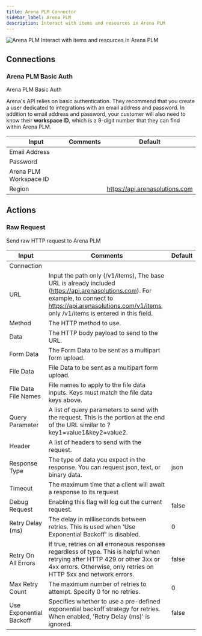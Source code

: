 ```yaml
---
title: Arena PLM Connector
sidebar_label: Arena PLM
description: Interact with items and resources in Arena PLM
---
```


![Arena PLM](./assets/arena-plm.png#connector-icon)
Interact with items and resources in Arena PLM

## Connections

### Arena PLM Basic Auth

Arena PLM Basic Auth

Arena's API relies on basic authentication.
They recommend that you create a user dedicated to integrations with an email address and password.
In addition to email address and password, your customer will also need to know their **workspace ID**, which is a 9-digit number that they can find within Arena PLM.

| Input                  | Comments | Default                        |
| ---------------------- | -------- | ------------------------------ |
| Email Address          |          |                                |
| Password               |          |                                |
| Arena PLM Workspace ID |          |                                |
| Region                 |          | https://api.arenasolutions.com |

## Actions

### Raw Request

Send raw HTTP request to Arena PLM

| Input                   | Comments                                                                                                                                                                                                         | Default |
| ----------------------- | ---------------------------------------------------------------------------------------------------------------------------------------------------------------------------------------------------------------- | ------- |
| Connection              |                                                                                                                                                                                                                  |         |
| URL                     | Input the path only (/v1/items), The base URL is already included (https://api.arenasolutions.com). For example, to connect to https://api.arenasolutions.com/v1/items, only /v1/items is entered in this field. |         |
| Method                  | The HTTP method to use.                                                                                                                                                                                          |         |
| Data                    | The HTTP body payload to send to the URL.                                                                                                                                                                        |         |
| Form Data               | The Form Data to be sent as a multipart form upload.                                                                                                                                                             |         |
| File Data               | File Data to be sent as a multipart form upload.                                                                                                                                                                 |         |
| File Data File Names    | File names to apply to the file data inputs. Keys must match the file data keys above.                                                                                                                           |         |
| Query Parameter         | A list of query parameters to send with the request. This is the portion at the end of the URL similar to ?key1=value1&key2=value2.                                                                              |         |
| Header                  | A list of headers to send with the request.                                                                                                                                                                      |         |
| Response Type           | The type of data you expect in the response. You can request json, text, or binary data.                                                                                                                         | json    |
| Timeout                 | The maximum time that a client will await a response to its request                                                                                                                                              |         |
| Debug Request           | Enabling this flag will log out the current request.                                                                                                                                                             | false   |
| Retry Delay (ms)        | The delay in milliseconds between retries. This is used when 'Use Exponential Backoff' is disabled.                                                                                                              | 0       |
| Retry On All Errors     | If true, retries on all erroneous responses regardless of type. This is helpful when retrying after HTTP 429 or other 3xx or 4xx errors. Otherwise, only retries on HTTP 5xx and network errors.                 | false   |
| Max Retry Count         | The maximum number of retries to attempt. Specify 0 for no retries.                                                                                                                                              | 0       |
| Use Exponential Backoff | Specifies whether to use a pre-defined exponential backoff strategy for retries. When enabled, 'Retry Delay (ms)' is ignored.                                                                                    | false   |
